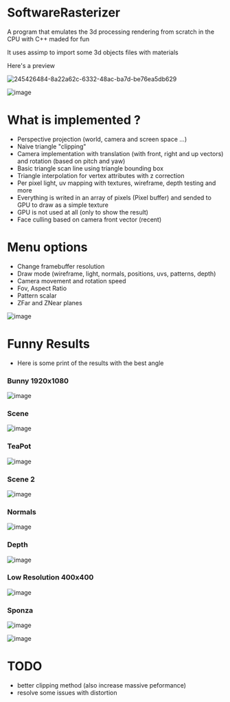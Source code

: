 # SoftwareRasterizer

A program that emulates the 3d processing rendering from scratch in the CPU with C++ maded for fun

It uses assimp to import some 3d objects files with materials

Here's a preview

![245426484-8a22a62c-6332-48ac-ba7d-be76ea5db629](https://github.com/RodrigoPAml/SoftwareRasterizer/assets/41243039/bf4f6ff5-3029-439f-a41e-f891bf68d838)

![image](https://github.com/RodrigoPAml/SoftwareRasterizer/assets/41243039/a28a3295-090c-48ad-a84e-c46ec5c8c234)

# What is implemented ?

- Perspective projection (world, camera and screen space ...)
- Naive triangle "clipping"
- Camera implementation with translation (with front, right and up vectors) and rotation (based on pitch and yaw)
- Basic triangle scan line using triangle bounding box
- Triangle interpolation for vertex attributes with z correction
- Per pixel light, uv mapping with textures, wireframe, depth testing and more
- Everything is writed in an array of pixels (Pixel buffer) and sended to GPU to draw as a simple texture
- GPU is not used at all (only to show the result)
- Face culling based on camera front vector (recent)

# Menu options

- Change framebuffer resolution
- Draw mode (wireframe, light, normals, positions, uvs, patterns, depth)
- Camera movement and rotation speed
- Fov, Aspect Ratio
- Pattern scalar
- ZFar and ZNear planes

![image](https://github.com/RodrigoPAml/SotfwareRasterizer/assets/41243039/08e85a14-454d-4bc3-a368-284ccf76c60f)

# Funny Results

- Here is some print of the results with the best angle

### Bunny 1920x1080

![image](https://github.com/RodrigoPAml/SotfwareRasterizer/assets/41243039/0ba32859-3119-4d8d-b651-56ac571d973b)

### Scene

![image](https://github.com/RodrigoPAml/SotfwareRasterizer/assets/41243039/5a81c101-a7dc-4d6d-85ab-5256295b15bb)

### TeaPot

![image](https://github.com/RodrigoPAml/SoftwareRasterizer/assets/41243039/6d88d15d-6e3d-4300-86b8-b87ff361eb5a)

### Scene 2

![image](https://github.com/RodrigoPAml/SoftwareRasterizer/assets/41243039/bb284b52-43b0-4399-9777-3aac65d071c6)

### Normals

![image](https://github.com/RodrigoPAml/SotfwareRasterizer/assets/41243039/f82c72cf-513f-4dd6-97c4-fa0d467da364)

### Depth

![image](https://github.com/RodrigoPAml/SotfwareRasterizer/assets/41243039/d8ca9dc2-41ab-4283-a25c-22dfa94251af)

### Low Resolution 400x400

![image](https://github.com/RodrigoPAml/SotfwareRasterizer/assets/41243039/c554af21-ee0d-4cd5-b259-580999713028)

### Sponza

![image](https://github.com/RodrigoPAml/SoftwareRasterizer/assets/41243039/5c68e27f-e5c2-498a-a22a-4fae21904cee)

![image](https://github.com/RodrigoPAml/SoftwareRasterizer/assets/41243039/12651576-52e0-4b0f-b350-6789de0dd92e)

# TODO

- better clipping method (also increase massive peformance)
- resolve some issues with distortion
